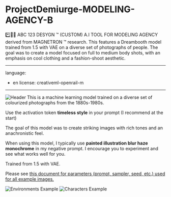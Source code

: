 # ProjectDemiurge-MODELING-AGENCY-B
*️⃣📶🤖 
ABC 123 DESYGN ™ (CUSTOM) A.I TOOL FOR MODELING AGENCY derived from MAGNETRON ™ research. This features a Dreambooth model trained from 1.5 with VAE on a diverse set of photographs of people. The goal was to create a model focused on full to medium body shots, with an emphasis on cool clothing and a fashion-shoot aesthetic.

---
language:
- en
license: creativeml-openrail-m

---



![Header](https://huggingface.co/wavymulder/timeless-diffusion/resolve/main/imgs/page1.jpg)
This is a machine learning model trained on a diverse set of colourized photographs from the 1880s-1980s.

Use the activation token **timeless style** in your prompt (I recommend at the start)

The goal of this model was to create striking images with rich tones and an anachronistic feel.

When using this model, I typically use **painted illustration blur haze monochrome** in my negative prompt. I encourage you to experiment and see what works well for you.

Trained from 1.5 with VAE.

Please see [this document for parameters (prompt, sampler, seed, etc.) used for all example images.](https://huggingface.co/wavymulder/timeless-diffusion/resolve/main/parameters_for_samples.txt)




![Environments Example](https://huggingface.co/wavymulder/timeless-diffusion/resolve/main/imgs/page2.jpg)
![Characters Example](https://huggingface.co/wavymulder/timeless-diffusion/resolve/main/imgs/page3.jpg)
